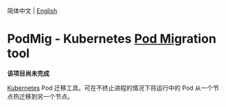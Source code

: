 简体中文 | [English](README.md)

# PodMig - Kubernetes [Pod Mig](.)ration tool

**该项目尚未完成**

[Kubernetes](https://kubernetes.io/) Pod 迁移工具。可在不终止进程的情况下将运行中的 Pod 从一个节点热迁移到另一个节点。
